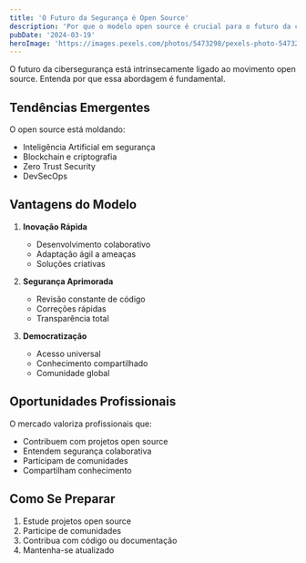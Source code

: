 ```yaml
---
title: 'O Futuro da Segurança é Open Source'
description: 'Por que o modelo open source é crucial para o futuro da cibersegurança'
pubDate: '2024-03-19'
heroImage: 'https://images.pexels.com/photos/5473298/pexels-photo-5473298.jpeg'
---
```


O futuro da cibersegurança está intrinsecamente ligado ao movimento open source. Entenda por que essa abordagem é fundamental.

## Tendências Emergentes

O open source está moldando:
- Inteligência Artificial em segurança
- Blockchain e criptografia
- Zero Trust Security
- DevSecOps

## Vantagens do Modelo

1. **Inovação Rápida**
   - Desenvolvimento colaborativo
   - Adaptação ágil a ameaças
   - Soluções criativas

2. **Segurança Aprimorada**
   - Revisão constante de código
   - Correções rápidas
   - Transparência total

3. **Democratização**
   - Acesso universal
   - Conhecimento compartilhado
   - Comunidade global

## Oportunidades Profissionais

O mercado valoriza profissionais que:
- Contribuem com projetos open source
- Entendem segurança colaborativa
- Participam de comunidades
- Compartilham conhecimento

## Como Se Preparar

1. Estude projetos open source
2. Participe de comunidades
3. Contribua com código ou documentação
4. Mantenha-se atualizado